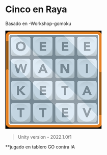 # Cinco en Raya
Basado en -Workshop-gomoku

![](https://github.com/camilo1962/Buscar-Palabras/blob/main/Assets/Images/portada.png)


> Unity version - 2022.1.0f1

**jugado en tablero GO contra IA

